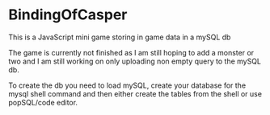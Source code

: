 # BindingOfCasper
This is a JavaScript mini game storing in game data in a mySQL db

The game is currently not finished as I am still hoping to add a monster or two and I am still working on only uploading non empty query to the mySQL db.

To create the db you need to load mySQL, create your database for the mysql shell command and then either create the tables from the shell or use popSQL/code editor.
